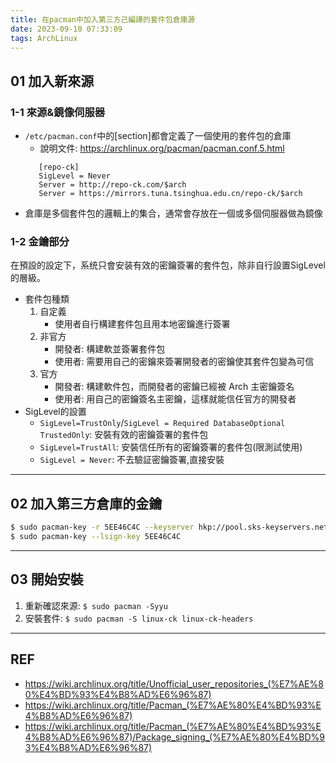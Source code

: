 ```yaml
---
title: 在pacman中加入第三方己編譯的套件包倉庫源
date: 2023-09-10 07:33:09
tags: ArchLinux
---
```

## 01 加入新來源
### 1-1 來源&鏡像伺服器
- `/etc/pacman.conf`中的[section]都會定義了一個使用的套件包的倉庫
  * 說明文件: https://archlinux.org/pacman/pacman.conf.5.html
  ```shell=
     [repo-ck]
     SigLevel = Never
     Server = http://repo-ck.com/$arch
     Server = https://mirrors.tuna.tsinghua.edu.cn/repo-ck/$arch
  ```
- 倉庫是多個套件包的邏輯上的集合，通常會存放在一個或多個伺服器做為鏡像

### 1-2 金鑰部分
在預設的設定下，系统只會安装有效的密鑰簽署的套件包，除非自行設置SigLevel的層級。

- 套件包種類
  1. 自定義
     * 使用者自行構建套件包且用本地密鑰進行簽署
  3. 非官方
     * 開發者: 構建軟並簽署套件包
     * 使用者: 需要用自己的密鑰來簽署開發者的密鑰使其套件包變為可信
  5. 官方
     * 開發者: 構建軟件包，而開發者的密鑰已經被 Arch 主密鑰簽名
     * 使用者: 用自己的密鑰簽名主密鑰，這樣就能信任官方的開發者
- SigLevel的設置
  * `SigLevel=TrustOnly`/`SigLevel = Required DatabaseOptional TrustedOnly`: 安裝有效的密鑰簽署的套件包
  * `SigLevel=TrustAll`: 安裝信任所有的密鑰簽署的套件包(限測試使用)
  * `SigLevel = Never`: 不去驗証密鑰簽署,直接安裝

---
## 02 加入第三方倉庫的金鑰
```bash
$ sudo pacman-key -r 5EE46C4C --keyserver hkp://pool.sks-keyservers.net 
$ sudo pacman-key --lsign-key 5EE46C4C
```
---
## 03 開始安裝
1. 重新確認來源: `$ sudo pacman -Syyu`
2. 安裝套件: `$ sudo pacman -S linux-ck linux-ck-headers`
---
## REF
- https://wiki.archlinux.org/title/Unofficial_user_repositories_(%E7%AE%80%E4%BD%93%E4%B8%AD%E6%96%87)
- https://wiki.archlinux.org/title/Pacman_(%E7%AE%80%E4%BD%93%E4%B8%AD%E6%96%87)
- https://wiki.archlinux.org/title/Pacman_(%E7%AE%80%E4%BD%93%E4%B8%AD%E6%96%87)/Package_signing_(%E7%AE%80%E4%BD%93%E4%B8%AD%E6%96%87)
